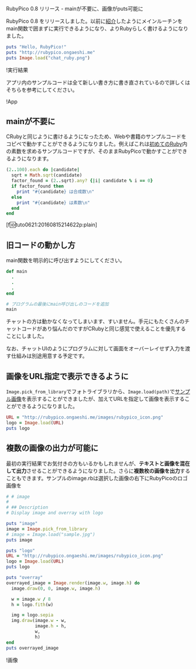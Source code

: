 RubyPico 0.8 リリース - mainが不要に、画像がputs可能に

RubyPico 0.8 をリリースしました。以前に[紹介](http://ongaeshi.hatenablog.com/entry/rubypico-0.6)したようにメインルーチンをmain関数で囲まずに実行できるようになり、よりRubyらしく書けるようになりました。

```ruby
puts "Hello, RubyPico!"
puts "http://rubypico.ongaeshi.me"
puts Image.load("chat_ruby.png")
```

!実行結果

アプリ内のサンプルコードは全て新しい書き方に書き直されているので詳しくはそちらを参考にしてください。

!App

## mainが不要に
CRubyと同じように書けるようになったため、Webや書籍のサンプルコードをコピペで動かすことができるようになりました。例えばこれは[初めてのRuby](http://ongaeshi.hatenablog.com/entry/first-ruby)内の素数を求めるサンプルコードですが、そのままRubyPicoで動かすことができるようになります。

```ruby
(2..100).each do |candidate|
  sqrt = Math.sqrt(candidate)
  factor_found = (2..sqrt).any? {|i| candidate % i == 0}
  if factor_found then
    print "#{candidate} は合成数\n"
  else
    print "#{candidate} は素数\n"
  end
end
```

[f:id:tuto0621:20160815214622p:plain]

## 旧コードの動かし方
main関数を明示的に呼び出すようにしてください。

```ruby
def main
  .
  .
  .
end

# プログラムの最後にmain呼び出しのコードを追加
main
```

チャットの方は動かなくなってしまいます、すいません。手元にもたくさんのチャットコードがあり悩んだのですがCRubyと同じ感覚で使えることを優先することにしました。

なお、チャットUIのようにプログラムに対して画面をオーバーレイせず入力を渡す仕組みは別途用意する予定です。

## 画像をURL指定で表示できるように
`Image.pick_from_library`でフォトライブラリから、`Image.load(path)`で[サンプル画像](https://github.com/ongaeshi/RubyPico/tree/master/resources/images)を表示することができましたが、加えてURLを指定して画像を表示することができるようになりました。

```ruby
URL = "http://rubypico.ongaeshi.me/images/rubypico_icon.png"
logo = Image.load(URL)
puts logo
```

## 複数の画像の出力が可能に
最初の実行結果でお気付きの方もいるかもしれませんが、**テキストと画像を混在して出力**させることができるようになりました。さらに**複数枚の画像を出力**することもできます。サンプルのimage.rbは選択した画像の右下にRubyPicoのロゴ画像を

```ruby
# # image
#
# ## Description
# Display image and overray with logo

puts "image"
image = Image.pick_from_library
# image = Image.load("sample.jpg")
puts image

puts "logo"
URL = "http://rubypico.ongaeshi.me/images/rubypico_icon.png"
logo = Image.load(URL)
puts logo

puts "overray"
overrayed_image = Image.render(image.w, image.h) do
  image.draw(0, 0, image.w, image.h)

  w = image.w / 8
  h = logo.fith(w)

  img = logo.sepia
  img.draw(image.w - w,
           image.h - h,
           w,
           h)
end
puts overrayed_image
```

!画像

